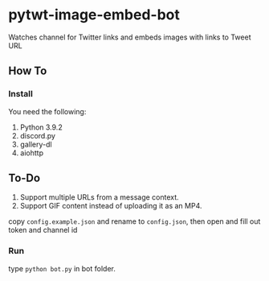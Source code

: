 # pytwt-image-embed-bot
Watches channel for Twitter links and embeds images with links to Tweet URL

## How To

### Install

You need the following: 

 1. Python 3.9.2 
 2. discord.py 
 3. gallery-dl
 4. aiohttp
 
## To-Do

 1. Support multiple URLs from a message context.
 2. Support GIF content instead of uploading it as an MP4.

copy `config.example.json` and rename to `config.json`, then open and fill out token and channel id

### Run

type `python bot.py` in bot folder.
